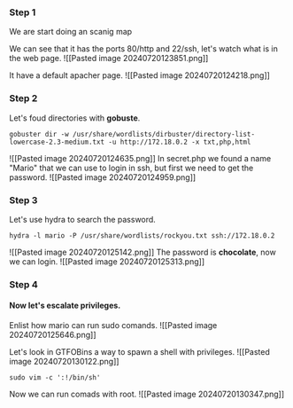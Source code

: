 ### Step 1
We are start doing an scanig map

We can see that it has the ports 80/http and 22/ssh, let's watch what is in the web page.
![[Pasted image 20240720123851.png]]

It have a default apacher page.
![[Pasted image 20240720124218.png]]
### Step 2
Let's foud directories with **gobuste**.
```
gobuster dir -w /usr/share/wordlists/dirbuster/directory-list-lowercase-2.3-medium.txt -u http://172.18.0.2 -x txt,php,html
```

![[Pasted image 20240720124635.png]]
In secret.php we found a name "Mario" that we can use to login in ssh, but first we need to get the password.
![[Pasted image 20240720124959.png]]

### Step 3
Let's use hydra to search the password.
```
hydra -l mario -P /usr/share/wordlists/rockyou.txt ssh://172.18.0.2
```
![[Pasted image 20240720125142.png]]
The password is **chocolate**, now we can login.
![[Pasted image 20240720125313.png]]
### Step 4
#### Now let's escalate privileges.
Enlist how mario can run sudo comands.
![[Pasted image 20240720125646.png]]

Let's look in GTFOBins a way to spawn a shell with privileges.
![[Pasted image 20240720130122.png]]
```
sudo vim -c ':!/bin/sh'
```

Now we can run comads with root.
![[Pasted image 20240720130347.png]]